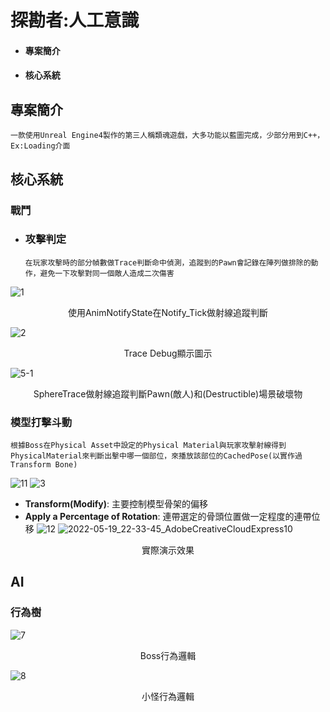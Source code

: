 # 探勘者:人工意識
 - #### 專案簡介
 - #### 核心系統

## 專案簡介
    一款使用Unreal Engine4製作的第三人稱類魂遊戲，大多功能以藍圖完成，少部分用到C++，Ex:Loading介面
## 核心系統 
### 戰鬥

- ### 攻擊判定
      在玩家攻擊時的部分幀數做Trace判斷命中偵測，追蹤到的Pawn會記錄在陣列做排除的動作，避免一下攻擊對同一個敵人造成二次傷害

![1](https://user-images.githubusercontent.com/92261914/169288821-63445e1d-c1b6-4b99-9707-bea0d6e65669.png)
<p align="center">
  使用AnimNotifyState在Notify_Tick做射線追蹤判斷
</p>  

![2](https://user-images.githubusercontent.com/92261914/169289633-a035a640-874b-4d85-85f2-4f5e586b3ae4.png)
<p align="center">
  Trace Debug顯示圖示
</p>

![5-1](https://user-images.githubusercontent.com/92261914/169296830-c8029e98-ecc6-4237-b7e5-c9583301147e.png)
<p align="center">
    SphereTrace做射線追蹤判斷Pawn(敵人)和(Destructible)場景破壞物
</p>

### 模型打擊斗動
    根據Boss在Physical Asset中設定的Physical Material與玩家攻擊射線得到PhysicalMaterial來判斷出擊中哪一個部位，來播放該部位的CachedPose(以實作過Transform Bone)
![11](https://user-images.githubusercontent.com/92261914/169312292-f9c6a6e4-0725-4261-b65e-b491569f7628.png)
![3](https://user-images.githubusercontent.com/92261914/169292229-11c1729b-0556-4936-9c8a-67fe6a6a622a.png)
 - **Transform(Modify)**:
   主要控制模型骨架的偏移
 - **Apply a Percentage of Rotation**:
   連帶選定的骨頭位置做一定程度的連帶位移
![12](https://user-images.githubusercontent.com/92261914/169313210-52abd141-72a8-473c-a5e1-0bc0e3e48950.png)
![2022-05-19_22-33-45_AdobeCreativeCloudExpress10](https://user-images.githubusercontent.com/92261914/169323349-9552c2f9-4db2-41a2-a0e1-48377d74ade9.gif)
<p align="center">
    實際演示效果
</p>


## AI
### 行為樹

![7](https://user-images.githubusercontent.com/92261914/169297080-c695cf94-cebc-46a5-b7d9-7039abef5ffc.png)
<p align="center">
    Boss行為邏輯
</p>

![8](https://user-images.githubusercontent.com/92261914/169297260-fca2d295-48fc-4199-aa7e-dd8c25edb47d.png)
<p align="center">
    小怪行為邏輯
</p>

